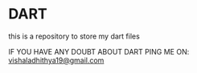 # DART
this is a repository to store my dart files



IF  YOU HAVE ANY DOUBT ABOUT DART PING ME ON:
     vishaladhithya19@gmail.com
